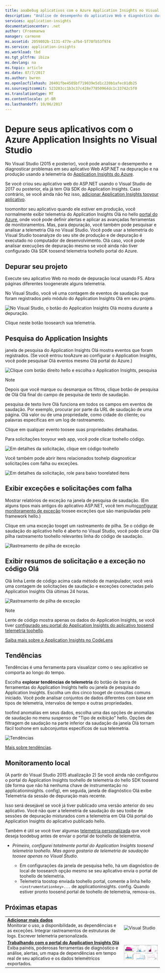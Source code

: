 ```yaml
---
title: aaaDebug aplicativos com o Azure Application Insights no Visual Studio | Microsoft Docs
description: "Análise de desempenho do aplicativo Web e diagnóstico durante a depuração e na produção."
services: application-insights
documentationcenter: .net
author: CFreemanwa
manager: carmonm
ms.assetid: 2059802b-1131-477e-a7b4-5f70fb53f974
ms.service: application-insights
ms.workload: tbd
ms.tgt_pltfrm: ibiza
ms.devlang: na
ms.topic: article
ms.date: 07/7/2017
ms.author: bwren
ms.openlocfilehash: 20491fbe4505bf719039e5d1c220b1afec01db25
ms.sourcegitcommit: 523283cc1b3c37c428e77850964dc1c33742c5f0
ms.translationtype: MT
ms.contentlocale: pt-BR
ms.lasthandoff: 10/06/2017
---
```

# <a name="debug-your-applications-with-azure-application-insights-in-visual-studio"></a>Depure seus aplicativos com o Azure Application Insights no Visual Studio
No Visual Studio (2015 e posterior), você pode analisar o desempenho e diagnosticar problemas em seu aplicativo Web ASP.NET na depuração e na produção usando a telemetria do [Application Insights do Azure](app-insights-overview.md).

Se você criou seu aplicativo web do ASP.NET usando o Visual Studio de 2017 ou posterior, ela já tem Olá SDK do Application Insights. Caso contrário, se você ainda não fez isso, [adicionar Application Insights tooyour aplicativo](app-insights-asp-net.md).

toomonitor seu aplicativo quando ele estiver em produção, você normalmente exibir telemetria do Application Insights Olá no hello [portal do Azure](https://portal.azure.com), onde você pode definir alertas e aplicar as avançadas ferramentas de monitoramentos. Mas, para depuração, você também pode pesquisar e analisar a telemetria Olá no Visual Studio. Você pode usar a telemetria do Visual Studio tooanalyze do seu site de produção e de depuração é executado no computador de desenvolvimento. Olá caso, você pode analisar execuções de depuração mesmo se você ainda não tiver configurado Olá SDK toosend telemetria toohello portal do Azure. 

## <a name="run"></a> Depurar seu projeto
Execute seu aplicativo Web no modo de depuração local usando F5. Abra páginas diferentes toogenerate alguns telemetria.

No Visual Studio, você vê uma contagem de eventos de saudação que foram registrados pelo módulo do Application Insights Olá em seu projeto.

![No Visual Studio, o botão do Application Insights Olá mostra durante a depuração.](./media/app-insights-visual-studio/appinsights-09eventcount.png)

Clique neste botão toosearch sua telemetria. 

## <a name="application-insights-search"></a>Pesquisa do Application Insights
janela de pesquisa do Application Insights Olá mostra eventos que foram registrados. (Se você entrou tooAzure ao configurar o Application Insights, você pode pesquisar Olá eventos mesmo Olá portal do Azure.)

![Clique com botão direito hello e escolha o Application Insights, pesquisa](./media/app-insights-visual-studio/34.png)

> [!NOTE] 
> Depois que você marque ou desmarque os filtros, clique botão de pesquisa de Olá Olá final do campo de pesquisa de texto de saudação.
>

pesquisa de texto livre Olá funciona em todos os campos em eventos de saudação. Por exemplo, procurar por parte da URL de saudação de uma página. Olá valor ou de uma propriedade, como cidade do cliente; ou palavras específicas em um log de rastreamento.

Clique em qualquer evento toosee suas propriedades detalhadas.

Para solicitações tooyour web app, você pode clicar toohello código.

![Em detalhes da solicitação, clique em código toohello](./media/app-insights-visual-studio/31.png)

Você também pode abrir itens relacionados toohelp diagnosticar solicitações com falha ou exceções.

![Em detalhes da solicitação, role para baixo toorelated itens](./media/app-insights-visual-studio/41.png)

## <a name="view-exceptions-and-failed-requests"></a>Exibir exceções e solicitações com falha
Mostrar relatórios de exceção na janela de pesquisa de saudação. (Em alguns tipos mais antigos do aplicativo ASP.NET, você tem muito[configurar monitoramento de exceção](app-insights-asp-net-exceptions.md) toosee exceções que são manipuladas pelo framework hello.)

Clique em uma exceção tooget um rastreamento de pilha. Se o código de saudação do aplicativo hello é aberto no Visual Studio, você pode clicar Olá pilha rastreamento toohello relevantes linha do código de saudação.

![Rastreamento de pilha de exceção](./media/app-insights-visual-studio/17.png)

## <a name="view-request-and-exception-summaries-in-hello-code"></a>Exibir resumos de solicitação e a exceção no código Olá
Olá linha Lente de código acima cada método de manipulador, você verá uma contagem de solicitações de saudação e exceções conectadas pelo Application Insights Olá últimas 24 horas.

![Rastreamento de pilha de exceção](./media/app-insights-visual-studio/21.png)

> [!NOTE] 
> Lente de código mostra apenas os dados do Application Insights, se você tiver [configurado seu portal do Application Insights do aplicativo toosend telemetria toohello](app-insights-asp-net.md).
>

[Saiba mais sobre o Application Insights no CodeLens](app-insights-visual-studio-codelens.md)

## <a name="trends"></a>Tendências
Tendências é uma ferramenta para visualizar como o seu aplicativo se comporta ao longo do tempo. 

Escolha **explorar tendências de telemetria** do botão de barra de ferramentas do Application Insights hello ou janela de pesquisa do Application Insights. Escolha um dos cinco tooget de consultas comuns iniciado. Você pode analisar conjuntos de dados diferentes com base em tipos de telemetria, intervalos de tempo e outras propriedades. 

toofind anomalias em seus dados, escolha uma das opções de anomalias de saudação no menu suspenso de "Tipo de exibição" hello. Opções de filtragem de saudação na parte inferior da saudação da janela Olá tornam fácil toohone em subconjuntos específicos de sua telemetria.

![Tendências](./media/app-insights-visual-studio/51.png)

[Mais sobre tendências](app-insights-visual-studio-trends.md).

## <a name="local-monitoring"></a>Monitoramento local
(A partir do Visual Studio 2015 atualização 2) Se você ainda não configurou o portal do Application Insights toohello de telemetria do hello SDK toosend (de forma que não há nenhuma chave de instrumentação no applicationinsights. config), em seguida, janela de diagnóstico Olá exibe Telemetria da sessão de depuração mais recente. 

Isso será desejável se você já tiver publicado uma versão anterior do seu aplicativo. Você não quer a telemetria de saudação do seu toobe de sessões de depuração misturados com a telemetria em Olá Olá portal do Application Insights do aplicativo publicado hello.

Também é útil se você tiver algumas [telemetria personalizada](app-insights-api-custom-events-metrics.md) que você deseja toodebug antes de enviar o portal de toohello de telemetria.

* *Primeiro, configurei totalmente portal do Application Insights toosend telemetria toohello. Mas agora gostaria de telemetria de saudação toosee apenas no Visual Studio.*
  
  * Em configurações da janela de pesquisa hello, há um diagnóstico de local de toosearch opção mesmo se seu aplicativo envia o portal de toohello de telemetria.
  * Telemetria toostop enviada toohello portal, comente a linha hello `<instrumentationkey>...` de applicationinsights. config. Quando estiver pronto toosend portal de toohello de telemetria, remova-os.


## <a name="next-steps"></a>Próximas etapas
|  |  |
| --- | --- |
| **[Adicionar mais dados](app-insights-asp-net-more.md)**<br/>Monitorar o uso, a disponibilidade, as dependências e as exceções. Integrar rastreamentos de estruturas de logs. Escrever telemetria personalizada. |![Visual Studio](./media/app-insights-visual-studio/64.png) |
| **[Trabalhando com o portal do Application Insights Olá](app-insights-dashboards.md)**<br/>Exiba painéis, poderosas ferramentas de diagnóstico e análise, alertas, um mapa de dependências em tempo real de seu aplicativo e os dados telemétricos exportados. |![Visual Studio](./media/app-insights-visual-studio/62.png) |

